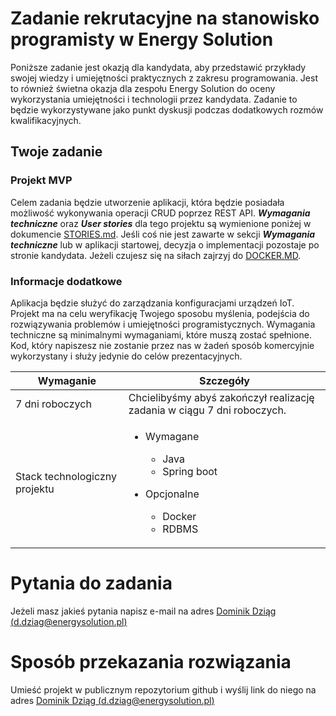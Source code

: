 # Zadanie rekrutacyjne na stanowisko programisty w Energy Solution

Poniższe zadanie jest okazją dla kandydata, aby przedstawić przykłady swojej wiedzy i umiejętności
praktycznych z zakresu programowania. Jest to również świetna okazja dla zespołu Energy Solution do
oceny wykorzystania umiejętności i technologii przez kandydata. Zadanie to będzie wykorzystywane
jako punkt dyskusji podczas dodatkowych rozmów kwalifikacyjnych.

## Twoje zadanie

### Projekt MVP

Celem zadania będzie utworzenie aplikacji, która będzie posiadała możliwość wykonywania operacji
CRUD poprzez REST API. **_Wymagania techniczne_** oraz **_User stories_** dla tego projektu są
wymienione poniżej w
dokumencie [STORIES.md](https://git.es-t.pl/recrutation/mvp/-/blob/master/documentation/STORIES.md?ref_type=heads).
Jeśli coś nie jest zawarte w sekcji **_Wymagania techniczne_** lub w aplikacji startowej, decyzja o
implementacji pozostaje po stronie kandydata.
Jeżeli czujesz się na siłach zajrzyj
do [DOCKER.MD](https://git.es-t.pl/recrutation/mvp/-/blob/master/documentation/DOCKER.md?ref_type=heads).

### Informacje dodatkowe

Aplikacja będzie służyć do zarządzania konfiguracjami urządzeń IoT. Projekt ma na celu weryfikację
Twojego sposobu myślenia, podejścia do rozwiązywania problemów i umiejętności programistycznych.
Wymagania techniczne są minimalnymi wymaganiami, które muszą zostać spełnione. Kod, który napiszesz
nie zostanie przez nas w żadeń sposób komercyjnie wykorzystany i służy jedynie do celów
prezentacyjnych.

| **Wymaganie**                 | **Szczegóły**                                                                                                                          |
|-------------------------------|----------------------------------------------------------------------------------------------------------------------------------------|
| 7 dni roboczych               | Chcielibyśmy abyś zakończył realizację zadania w ciągu 7 dni roboczych.                                                                |
| Stack technologiczny projektu | <ul><li>Wymagane</li><ul><li>Java</li><li>Spring boot</li></ul></ul><ul><li>Opcjonalne</li><ul><li>Docker</li><li>RDBMS</li></ul></ul> |

# Pytania do zadania

Jeżeli masz jakieś pytania napisz e-mail na
adres [Dominik Dziąg (d.dziag@energysolution.pl)](mailto:d.dziag@energysolution.pl)

# Sposób przekazania rozwiązania

Umieść projekt w publicznym repozytorium github i wyślij link do niego na
adres [Dominik Dziąg (d.dziag@energysolution.pl)](mailto:d.dziag@energysolution.pl)